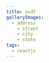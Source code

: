 ```yaml
---
title: asdf
galleryImages:
  - address
    - street
    - city
    - state
tags:
  - reactjs
---
```


